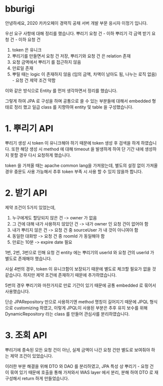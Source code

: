 # bburigi

안녕하세요, 2020 카카오페이 경력직 공채 서버 개발 부문 응시자 이정기 입니다.

우선 요구 사항에 대해 정리를 했습니다.
뿌리기 요청 건 - 이하 뿌리기
각 금액 받기 요청 건 - 이하 요청 건

1. token 은 유니크
2. 뿌리기를 만들면서 요청 건 저장, 뿌리기와 요청 건 은 relation 존재
3. 요청 금액에서 뿌리기 를 접근하지 않음
4. 만료일 존재
5. 뿌릴 때는 logic 이 존재하지 않음 (임의 금액, 차액이 남아도 됨, 나누는 로직 없음) - 요청 건 제약 조건 약함

이와 같은 방식으로 Entity 를 먼저 생각하면서 정리를 했습니다.

그렇게 하여 JPA 로 구성을 하며 공통으로 쓸 수 있는 부분들에 대해서 embedded 형태로 정리 했고
일급 class 를 지향하여 entity 및 table 을 구성했습니다.

# 1. 뿌리기 API

뿌리기 생성 시 token 이 유니크해야 하기 때문에 token 생성 후 검색을 하게 하였습니다.
또한 해당 생성 시 method 에 대해 timeout 을 발생하게 하여 단 기간 내에 생성하지 못할 경우 다시 요청하게 했습니다.

token 을 가져올 때는 apache common lang을 가져왔는데, 별도의 설정 없이 가져올 경우 중문도 사용 가능해서 추후 token 부족 시 사용 할 수 있지 않을까 합니다.

# 2. 받기 API

제약 조건이 5가지 있었는데,

1. 누구에게도 할당되지 않은 건 -> owner 가 없음
2. 그 건에 대해 내가 사용하지 않았던 건 -> 내가 owner 인 요청 건이 없어야 함
3. 내가 뿌리지 않은 건 -> 요청 건 중 sourceUser 가 내 것이 아니여야 함
4. 동일한 대화방 -> 요청 건 중 roomId 가 동일해야 함
5. 만료는 10분 -> expire date 필요

1번, 2번, 3번으로 인해 요청 건 entity 에는 뿌리기의 userId 와 요청 건의 userId 가 별도로 존재해야 했습니다.

사실 4번의 경우, token 이 유니크함이 보장되기 때문에 별도로 체크할 필요가 없을 것 같습니다. 하지만 제약 조건에 존재하기 때문에 추가하였습니다.

5번의 경우 뿌리기와 마찬가지로 만료 기간이 있기 때문에 공통 embedded 로 묶어서 사용했습니다.


단순 JPARepository 만으로 사용하기엔 method 명칭이 길어지기 때문에 JPQL 형식으로 customizing 하였고, 
이렇게 JPQL이 사용된 부분은 추후 유지 보수를 위해 DynamicRepository 라는 class 를 만들어 관심사를 분리하였습니다.


# 3. 조회 API

뿌리기에 종속된 모든 요청 건이 아닌, 실제 금액이 나간 요청 건만 별도로 보여줘야 하는 제약 조건이 있었습니다.

이러한 부분 해결을 위해 DTO 와 DAO 를 분리하였고, JPA 특성 상 뿌리기 - 요청 건 이 묶여 있기 때문에 호출을 통해 가져와서 
WAS layer 에서 분리, 분해 하여 DTO 로 재구성해서 return 하게 만들었습니다.

